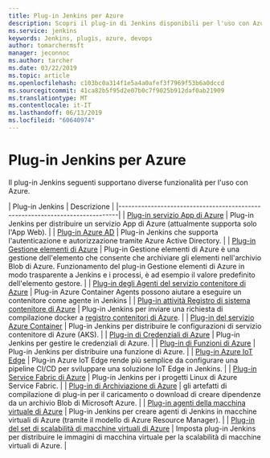 ```yaml
---
title: Plug-in Jenkins per Azure
description: Scopri il plug-in di Jenkins disponibili per l'uso con Azure
ms.service: jenkins
keywords: Jenkins, plugis, azure, devops
author: tomarchermsft
manager: jeconnoc
ms.author: tarcher
ms.date: 03/22/2019
ms.topic: article
ms.openlocfilehash: c103bc0a314f1e5a4a0afef3f7969f53b6a0dccd
ms.sourcegitcommit: 41ca82b5f95d2e07b0c7f9025b912daf0ab21909
ms.translationtype: MT
ms.contentlocale: it-IT
ms.lasthandoff: 06/13/2019
ms.locfileid: "60640974"
---
```

# <a name="jenkins-plugins-for-azure"></a>Plug-in Jenkins per Azure

Il plug-in Jenkins seguenti supportano diverse funzionalità per l'uso con Azure.
  
| Plug-in Jenkins | Descrizione                                   |
|------------------------------------------------------------------------------|
| [Plug-in servizio App di Azure](https://plugins.jenkins.io/azure-app-service)     | Plug-in Jenkins per distribuire un servizio App di Azure (attualmente supporta solo l'App Web). | 
| [Plug-in Azure AD](https://plugins.jenkins.io/azure-ad)                       | Plug-in Jenkins che supporta l'autenticazione e autorizzazione tramite Azure Active Directory. | 
| [Plug-in Gestione elementi di Azure](https://plugins.jenkins.io/azure-artifact-manager) | Plug-in Gestione elementi di Azure è una gestione dell'elemento che consente che archiviare gli elementi nell'archivio Blob di Azure. Funzionamento del plug-in Gestione elementi di Azure in modo trasparente a Jenkins e i processi, è ad esempio il valore predefinito dell'elemento gestore. | 
| [Plug-in degli Agenti del servizio contenitore di Azure](https://plugins.jenkins.io/azure-container-agents) | Plug-in Azure Container Agents possono aiutare a eseguire un contenitore come agente in Jenkins | 
| [Plug-in attività Registro di sistema contenitore di Azure](https://plugins.jenkins.io/azure-container-registry-tasks)       | Plug-in Jenkins per inviare una richiesta di compilazione docker a [registro contenitori di Azure](/azure/container-registry/container-registry-tasks-overview). |
| [Plug-in del servizio Azure Container](https://plugins.jenkins.io/azure-acs)       | Plug-in Jenkins per distribuire le configurazioni di servizio contenitore di Azure (AKS). | 
| [Plug-in di Credenziali di Azure](https://plugins.jenkins.io/azure-credentials)      | Plug-in Jenkins per gestire le credenziali di Azure. | 
| [Plug-in di Funzioni di Azure](https://plugins.jenkins.io/azure-function)           | Plug-in Jenkins per distribuire una funzione di Azure. | 
| [Plug-in Azure IoT Edge](https://plugins.jenkins.io/azure-iot-edge)           | Plug-in Azure IoT Edge rende più semplice da configurare una pipeline CI/CD per sviluppare una soluzione IoT Edge in Jenkins. | 
| [Plug-in Service Fabric di Azure](https://plugins.jenkins.io/service-fabric)     | Plug-in Jenkins per i progetti Linux di Azure Service Fabric. |
| [Plug-in di Archiviazione di Azure](https://plugins.jenkins.io/windows-azure-storage)     | gli artefatti di compilazione di plug-in per il caricamento o download di creare dipendenze da un archivio Blob di Microsoft Azure. | 
| [Plug-in agenti della macchina virtuale di Azure](https://plugins.jenkins.io/azure-vm-agents)         | Plug-in Jenkins per creare agenti di Jenkins in macchine virtuali di Azure (tramite il modello di Azure Resource Manager). | 
| [Plug-in del set di scalabilità di macchine virtuali di Azure](https://plugins.jenkins.io/azure-vmss)           | Imposta plug-in Jenkins per distribuire le immagini di macchina virtuale per la scalabilità di macchine virtuali di Azure. | 